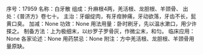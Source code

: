 序号：17959
名称：白牙散
组成：升麻根4两，羌活根、龙胆根、羊颈骨、
出处：《普济方》卷七十。
主治：牙龈绽肉，有牙疳肿痛，牙动欲落，牙齿不长，髭黄口臭。
加减：None
功效：None
用法用量：卧时刷牙，先以温水漱口，用少许搽之。
制备方法：上为极细末，以纱罗子罗骨灰，作微尘末，和匀。
临床应用：None
各家论述：None
用药禁忌：None
附注：方中羌活根、龙胆根、羊颈骨用量原缺。
